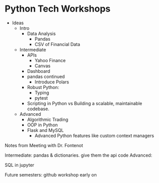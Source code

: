 # Python Tech Workshops

* Ideas
  * Intro
    * Data Analysis
      * Pandas
      * CSV of Financial Data
  * Intermediate
    * APIs
      * Yahoo Finance
      * Canvas
    * Dashboard
    * pandas continued
      * Introduce Polars
    * Robust Python:
      * Typing
      * pytest
    * Scripting in Python vs Building a scalable, maintainable codebase.
  * Advanced
    * Algorithmic Trading
    * OOP in Python
    * Flask and MySQL
      * Advanced Python features like custom context managers
      
Notes from Meeting with Dr. Fontenot      


Intermediate: pandas & dictionaries. give them the api code
Advanced: 

SQL in jupyter


Future semesters: github workshop early on

